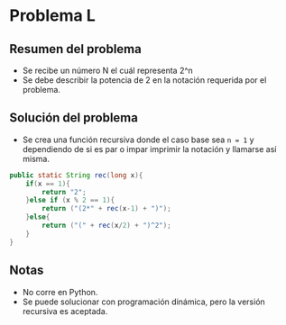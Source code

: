 # Problema L

## Resumen del problema

- Se recibe un número N el cuál representa 2^n
- Se debe describir la potencia de 2 en la notación requerida por el problema.

## Solución del problema

- Se crea una función recursiva donde el caso base sea ```n = 1``` y dependiendo de si es par o impar imprimir la notación y llamarse así misma.

```java
public static String rec(long x){
    if(x == 1){
        return "2";
    }else if (x % 2 == 1){
        return ("(2*" + rec(x-1) + ")");
    }else{
        return ("(" + rec(x/2) + ")^2");
    }
}
```

## Notas

- No corre en Python.
- Se puede solucionar con programación dinámica, pero la versión recursiva es aceptada.